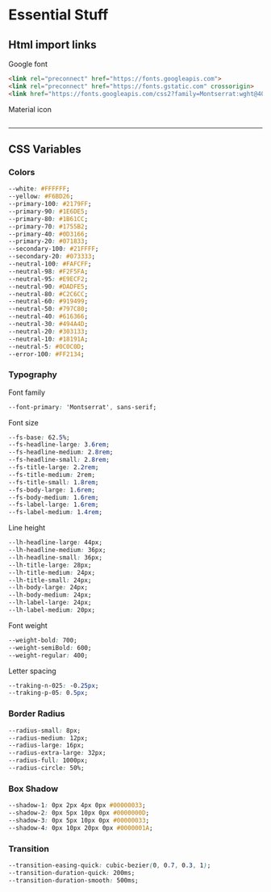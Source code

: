 # Essential Stuff

## Html import links

Google font

``` html
<link rel="preconnect" href="https://fonts.googleapis.com">
<link rel="preconnect" href="https://fonts.gstatic.com" crossorigin>
<link href="https://fonts.googleapis.com/css2?family=Montserrat:wght@400;600;700&display=swap" rel="stylesheet">
```

Material icon

``` html

```

---

## CSS Variables

### Colors

``` css
--white: #FFFFFF;
--yellow: #F6BD26;
--primary-100: #2179FF;
--primary-90: #1E6DE5;
--primary-80: #1B61CC;
--primary-70: #1755B2;
--primary-40: #0D3166;
--primary-20: #071833;
--secondary-100: #21FFFF;
--secondary-20: #073333;
--neutral-100: #FAFCFF;
--neutral-98: #F2F5FA;
--neutral-95: #E9ECF2;
--neutral-90: #DADFE5;
--neutral-80: #C2C6CC;
--neutral-60: #919499;
--neutral-50: #797C80;
--neutral-40: #616366;
--neutral-30: #494A4D;
--neutral-20: #303133;
--neutral-10: #18191A;
--neutral-5: #0C0C0D;
--error-100: #FF2134;
```

### Typography

Font family

``` css
--font-primary: 'Montserrat', sans-serif;
```

Font size

``` css
--fs-base: 62.5%;
--fs-headline-large: 3.6rem;
--fs-headline-medium: 2.8rem;
--fs-headline-small: 2.8rem;
--fs-title-large: 2.2rem;
--fs-title-medium: 2rem;
--fs-title-small: 1.8rem;
--fs-body-large: 1.6rem;
--fs-body-medium: 1.6rem;
--fs-label-large: 1.6rem;
--fs-label-medium: 1.4rem;
```

Line height

``` css
--lh-headline-large: 44px;
--lh-headline-medium: 36px;
--lh-headline-small: 36px;
--lh-title-large: 28px;
--lh-title-medium: 24px;
--lh-title-small: 24px;
--lh-body-large: 24px;
--lh-body-medium: 24px;
--lh-label-large: 24px;
--lh-label-medium: 20px;
```

Font weight

``` css
--weight-bold: 700;
--weight-semiBold: 600;
--weight-regular: 400;
```

Letter spacing

``` css
--traking-n-025: -0.25px;
--traking-p-05: 0.5px;
```

### Border Radius

``` css
--radius-small: 8px;
--radius-medium: 12px;
--radius-large: 16px;
--radius-extra-large: 32px;
--radius-full: 1000px;
--radius-circle: 50%;
```

### Box Shadow

``` css
--shadow-1: 0px 2px 4px 0px #00000033;
--shadow-2: 0px 5px 10px 0px #0000000D;
--shadow-3: 0px 5px 10px 0px #00000033;
--shadow-4: 0px 10px 20px 0px #0000001A;
```

### Transition

``` css
--transition-easing-quick: cubic-bezier(0, 0.7, 0.3, 1);
--transition-duration-quick: 200ms;
--transition-duration-smooth: 500ms;
```
